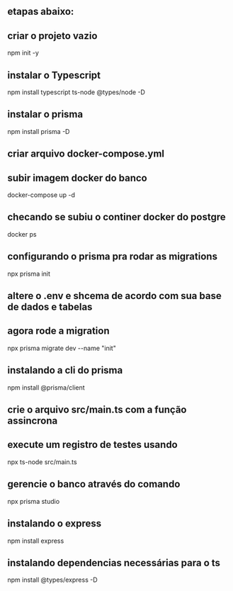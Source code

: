 ## etapas abaixo:

## criar o projeto vazio
npm init -y

## instalar o Typescript
npm install typescript ts-node @types/node -D

## instalar o prisma
npm install prisma -D

## criar arquivo docker-compose.yml

## subir imagem docker do banco
docker-compose up -d

## checando se subiu o continer docker do postgre
docker ps

## configurando o prisma pra rodar as migrations
npx prisma init

## altere o .env e shcema de acordo com sua base de dados e tabelas
## agora rode a migration
npx prisma migrate dev --name "init"

## instalando a cli do prisma
npm install @prisma/client

## crie o arquivo src/main.ts com a função assincrona
## execute um registro de testes usando
npx ts-node src/main.ts

## gerencie o banco através do comando
npx prisma studio

## instalando o express
npm install express

## instalando dependencias necessárias para o ts
npm install @types/express -D